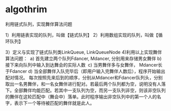 # algothrim
利用链式队列，实现舞伴算法问题

1）利用链表实现的队列，叫做【链式队列】
2）利用数组实现的队列，叫做【循环队列】

3）定义与实现了链式队列类LinkQueue, LinkQueueNode
4)利用以上实现舞伴算法问题：
  a) 首先建立两个队列Fdancer, Mdancer, 分别用来存储男女舞伴
  b) 接下来向队列中输入到达舞会的实际人数
  c) 当男舞伴多与女舞伴， Mdancer长于Fdancer
  d) 当全部舞伴入队完毕后（即用户输入完舞伴人数后），程序开始输出配对情况。 每次按照先来后到的顺序，分别从Mdancer和Fdancer队列头，分别取出一名男舞伴，和一名女舞伴进行配对。若最后两个队列都为空，说明没有人落下。全部舞伴均能匹配。若其中一支队列为空，而另一支队列非空，则该非空队列的舞伴在这轮匹配中（舞会中）落单。此时程序输出非空队列中的第一个人的名字，表示下一个等待被匹配的舞伴就是此人。
